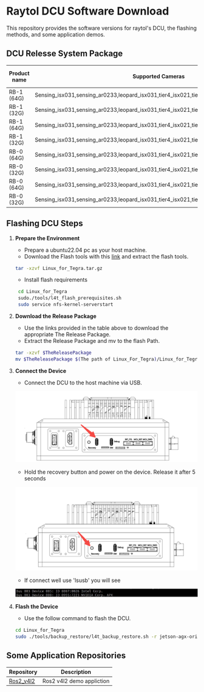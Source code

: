 # Raytol DCU Software Download

This repository provides the software versions for raytol's DCU, the flashing methods, and some application demos.

## DCU Relesse System Package

| Product name  | Supported Cameras            |  Jetson Linux Versions | Download Link |
|---------------|------------------------------|------------------------|---------------|
| RB-1 (64G)    | Sensing_isx031,sensing_ar0233,leopard_isx031,tier4_isx021,tier4_imx490,leopard_gm2b_isx031   | 35.3.1                 | [Download Link](http://ag-to-public.oss-cn-shanghai.aliyuncs.com/RB-1/V1.0/35.3/64G/images.tar.gz) |
| RB-1 (32G)    | Sensing_isx031,sensing_ar0233,leopard_isx031,tier4_isx021,tier4_imx490,leopard_gm2b_isx031   | 35.3.1                 | TBD|
| RB-1 (64G)    | Sensing_isx031,sensing_ar0233,leopard_isx031,tier4_isx021,tier4_imx490,leopard_gm2b_isx031   | 36.4.4                 | TBD|
| RB-1 (32G)    | Sensing_isx031,sensing_ar0233,leopard_isx031,tier4_isx021,tier4_imx490,leopard_gm2b_isx031   | 36.4.4                 | TBD|
| RB-0 (64G)    | Sensing_isx031,sensing_ar0233,leopard_isx031,tier4_isx021,tier4_imx490,leopard_gm2b_isx031   | 35.3.1                 | TBD|
| RB-0 (32G)    | Sensing_isx031,sensing_ar0233,leopard_isx031,tier4_isx021,tier4_imx490,leopard_gm2b_isx031   | 35.3.1                 | TBD|
| RB-0 (64G)    | Sensing_isx031,sensing_ar0233,leopard_isx031,tier4_isx021,tier4_imx490,leopard_gm2b_isx031   | 36.4.4                 | TBD|
| RB-0 (32G)    | Sensing_isx031,sensing_ar0233,leopard_isx031,tier4_isx021,tier4_imx490,leopard_gm2b_isx031   | 36.4.4                 | TBD|

## Flashing DCU Steps

1. **Prepare the Environment**
   - Prepare a ubuntu22.04 pc as your host machine.
   - Download the Flash tools with this [link](http://ag-to-public.oss-cn-shanghai.aliyuncs.com/Flash_tools/Linux_for_Tegra.tar.gz) and extract the flash tools.
   ```bash
   tar -xzvf Linux_for_Tegra.tar.gz
   ```
   - Install flash requirements
   ```bash
    cd Linux_for_Tegra
    sudo./tools/l4t_flash_prerequisites.sh
    sudo service nfs-kernel-serverstart
   ```
2. **Download the Release Package**
   - Use the links provided in the table above to download the appropriate The Release Package.
   - Extract the Release Package and mv to the flash Path.
   ```bash
   tar -xzvf $TheReleasePackage
   mv $TheReleasePackage $(The path of Linux_For_Tegra)/Linux_for_Tegra/tools/backup_restore/
   ```
3. **Connect the Device**
   - Connect the DCU to the host machine via USB.

   ![Recovery port](./assert/Flash_connector.png)

   - Hold the recovery button and power on the device. Release it after 5 seconds

   ![Recovery button](./assert/Flash_button.png)

   - If connect well use 'lsusb' you will see

   ![usb port](./assert/lsusb.png)

4. **Flash the Device**
   - Use the follow command to flash the DCU.
    ```bash
    cd Linux_for_Tegra
    sudo ./tools/backup_restore/l4t_backup_restore.sh -r jetson-agx-orin-devkit
    ```

<!-- 5. **Verify the Flash**
   - Ensure the device boots correctly and verify the flashed version. -->

## Some Application Repositories

| Repository | Description |
|------------|-------------|
| [Ros2_v4l2](https://github.com/Raytol-crg/Ros2_CameraDemo) | Ros2 v4l2 demo appliction |
